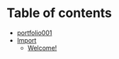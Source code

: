 # Table of contents

* [portfolio001](README.md)
* [Import](import/README.md)
  * [Welcome!](import/welcome.md)
